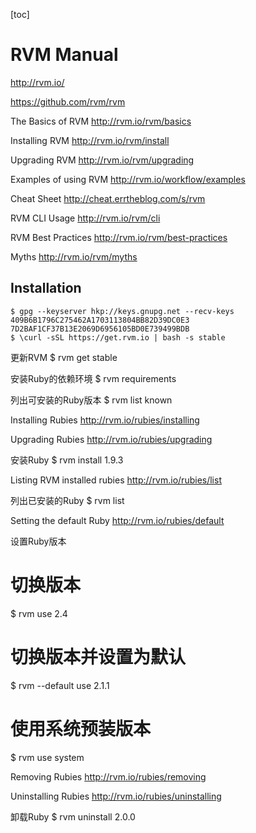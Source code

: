 [toc]

# RVM Manual

http://rvm.io/

https://github.com/rvm/rvm

The Basics of RVM
http://rvm.io/rvm/basics

Installing RVM
http://rvm.io/rvm/install

Upgrading RVM
http://rvm.io/rvm/upgrading

Examples of using RVM
http://rvm.io/workflow/examples

Cheat Sheet
http://cheat.errtheblog.com/s/rvm

RVM CLI Usage
http://rvm.io/rvm/cli

RVM Best Practices
http://rvm.io/rvm/best-practices

Myths
http://rvm.io/rvm/myths

## Installation


```
$ gpg --keyserver hkp://keys.gnupg.net --recv-keys 409B6B1796C275462A1703113804BB82D39DC0E3 7D2BAF1CF37B13E2069D6956105BD0E739499BDB
$ \curl -sSL https://get.rvm.io | bash -s stable
```


更新RVM
$ rvm get stable

安装Ruby的依赖环境
$ rvm requirements

列出可安装的Ruby版本
$ rvm list known

Installing Rubies
http://rvm.io/rubies/installing

Upgrading Rubies
http://rvm.io/rubies/upgrading

安装Ruby
$ rvm install 1.9.3

Listing RVM installed rubies
http://rvm.io/rubies/list

列出已安装的Ruby
$ rvm list

Setting the default Ruby
http://rvm.io/rubies/default

设置Ruby版本
# 切换版本
$ rvm use 2.4

# 切换版本并设置为默认
$ rvm --default use 2.1.1

# 使用系统预装版本
$ rvm use system

Removing Rubies
http://rvm.io/rubies/removing

Uninstalling Rubies
http://rvm.io/rubies/uninstalling

卸载Ruby
$ rvm uninstall 2.0.0
